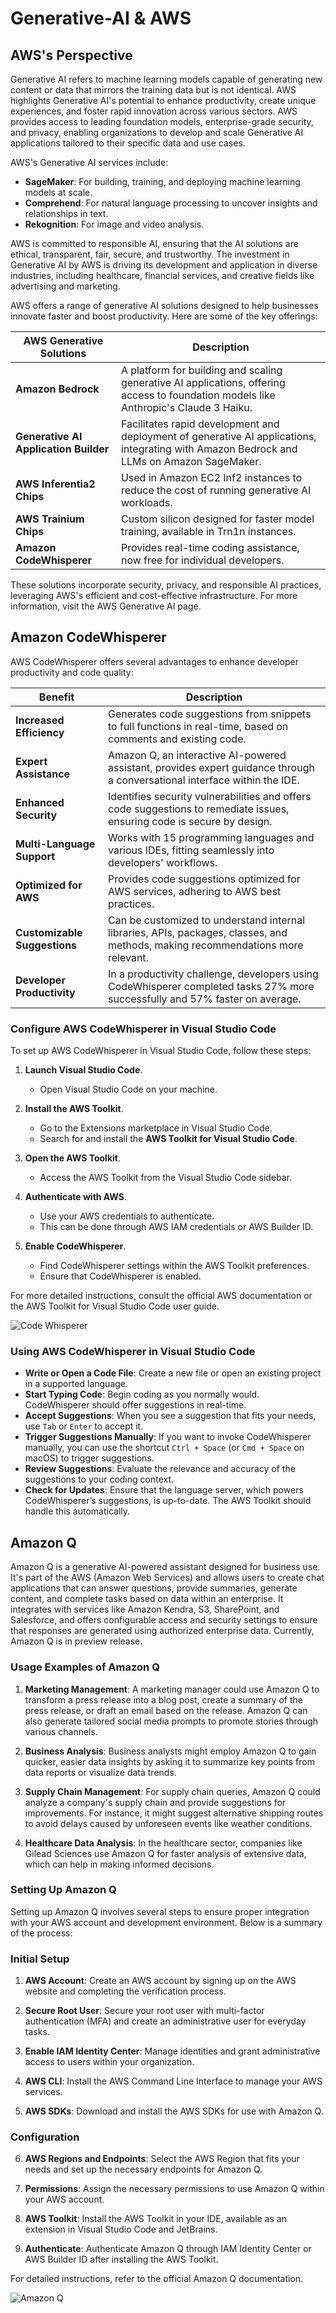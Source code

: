 # Generative-AI & AWS

## AWS's Perspective

Generative AI refers to machine learning models capable of generating new content or data that mirrors the training data but is not identical. AWS highlights Generative AI's potential to enhance productivity, create unique experiences, and foster rapid innovation across various sectors. AWS provides access to leading foundation models, enterprise-grade security, and privacy, enabling organizations to develop and scale Generative AI applications tailored to their specific data and use cases.

AWS's Generative AI services include:

- **SageMaker**: For building, training, and deploying machine learning models at scale.
- **Comprehend**: For natural language processing to uncover insights and relationships in text.
- **Rekognition**: For image and video analysis.

AWS is committed to responsible AI, ensuring that the AI solutions are ethical, transparent, fair, secure, and trustworthy. The investment in Generative AI by AWS is driving its development and application in diverse industries, including healthcare, financial services, and creative fields like advertising and marketing.

AWS offers a range of generative AI solutions designed to help businesses innovate faster and boost productivity. Here are some of the key offerings:

| AWS Generative Solutions | Description |
|--------------------------|-------------|
| **Amazon Bedrock** | A platform for building and scaling generative AI applications, offering access to foundation models like Anthropic's Claude 3 Haiku. |
| **Generative AI Application Builder** | Facilitates rapid development and deployment of generative AI applications, integrating with Amazon Bedrock and LLMs on Amazon SageMaker. |
| **AWS Inferentia2 Chips** | Used in Amazon EC2 Inf2 instances to reduce the cost of running generative AI workloads. |
| **AWS Trainium Chips** | Custom silicon designed for faster model training, available in Trn1n instances. |
| **Amazon CodeWhisperer** | Provides real-time coding assistance, now free for individual developers. |

These solutions incorporate security, privacy, and responsible AI practices, leveraging AWS's efficient and cost-effective infrastructure. For more information, visit the AWS Generative AI page.

## Amazon CodeWhisperer

AWS CodeWhisperer offers several advantages to enhance developer productivity and code quality:

| Benefit | Description |
|---------|-------------|
| **Increased Efficiency** | Generates code suggestions from snippets to full functions in real-time, based on comments and existing code. |
| **Expert Assistance** | Amazon Q, an interactive AI-powered assistant, provides expert guidance through a conversational interface within the IDE. |
| **Enhanced Security** | Identifies security vulnerabilities and offers code suggestions to remediate issues, ensuring code is secure by design. |
| **Multi-Language Support** | Works with 15 programming languages and various IDEs, fitting seamlessly into developers' workflows. |
| **Optimized for AWS** | Provides code suggestions optimized for AWS services, adhering to AWS best practices. |
| **Customizable Suggestions** | Can be customized to understand internal libraries, APIs, packages, classes, and methods, making recommendations more relevant. |
| **Developer Productivity** | In a productivity challenge, developers using CodeWhisperer completed tasks 27% more successfully and 57% faster on average. |

### Configure AWS CodeWhisperer in Visual Studio Code

To set up AWS CodeWhisperer in Visual Studio Code, follow these steps:

1. **Launch Visual Studio Code**.
   - Open Visual Studio Code on your machine.

2. **Install the AWS Toolkit**.
   - Go to the Extensions marketplace in Visual Studio Code.
   - Search for and install the **AWS Toolkit for Visual Studio Code**.

3. **Open the AWS Toolkit**.
   - Access the AWS Toolkit from the Visual Studio Code sidebar.

4. **Authenticate with AWS**.
   - Use your AWS credentials to authenticate.
   - This can be done through AWS IAM credentials or AWS Builder ID.

5. **Enable CodeWhisperer**.
   - Find CodeWhisperer settings within the AWS Toolkit preferences.
   - Ensure that CodeWhisperer is enabled.

For more detailed instructions, consult the official AWS documentation or the AWS Toolkit for Visual Studio Code user guide.

![Code Whisperer](images/CodeWhisperer.png)

### Using AWS CodeWhisperer in Visual Studio Code

- **Write or Open a Code File**: Create a new file or open an existing project in a supported language.
- **Start Typing Code**: Begin coding as you normally would. CodeWhisperer should offer suggestions in real-time.
- **Accept Suggestions**: When you see a suggestion that fits your needs, use `Tab` or `Enter` to accept it.
- **Trigger Suggestions Manually**: If you want to invoke CodeWhisperer manually, you can use the shortcut `Ctrl + Space` (or `Cmd + Space` on macOS) to trigger suggestions.
- **Review Suggestions**: Evaluate the relevance and accuracy of the suggestions to your coding context.
- **Check for Updates**: Ensure that the language server, which powers CodeWhisperer’s suggestions, is up-to-date. The AWS Toolkit should handle this automatically.

## Amazon Q

Amazon Q is a generative AI-powered assistant designed for business use. It's part of the AWS (Amazon Web Services) and allows users to create chat applications that can answer questions, provide summaries, generate content, and complete tasks based on data within an enterprise. It integrates with services like Amazon Kendra, S3, SharePoint, and Salesforce, and offers configurable access and security settings to ensure that responses are generated using authorized enterprise data. Currently, Amazon Q is in preview release.

### Usage Examples of Amazon Q

1. **Marketing Management**: A marketing manager could use Amazon Q to transform a press release into a blog post, create a summary of the press release, or draft an email based on the release. Amazon Q can also generate tailored social media prompts to promote stories through various channels.

2. **Business Analysis**: Business analysts might employ Amazon Q to gain quicker, easier data insights by asking it to summarize key points from data reports or visualize data trends.

3. **Supply Chain Management**: For supply chain queries, Amazon Q could analyze a company's supply chain and provide suggestions for improvements. For instance, it might suggest alternative shipping routes to avoid delays caused by unforeseen events like weather conditions.

4. **Healthcare Data Analysis**: In the healthcare sector, companies like Gilead Sciences use Amazon Q for faster analysis of extensive data, which can help in making informed decisions.

### Setting Up Amazon Q

Setting up Amazon Q involves several steps to ensure proper integration with your AWS account and development environment. Below is a summary of the process:

### Initial Setup

1. **AWS Account**: Create an AWS account by signing up on the AWS website and completing the verification process.

2. **Secure Root User**: Secure your root user with multi-factor authentication (MFA) and create an administrative user for everyday tasks.

3. **Enable IAM Identity Center**: Manage identities and grant administrative access to users within your organization.

4. **AWS CLI**: Install the AWS Command Line Interface to manage your AWS services.

5. **AWS SDKs**: Download and install the AWS SDKs for use with Amazon Q.

<!-- Configuration -->
### Configuration

6. **AWS Regions and Endpoints**: Select the AWS Region that fits your needs and set up the necessary endpoints for Amazon Q.

7. **Permissions**: Assign the necessary permissions to use Amazon Q within your AWS account.

8. **AWS Toolkit**: Install the AWS Toolkit in your IDE, available as an extension in Visual Studio Code and JetBrains.

9. **Authenticate**: Authenticate Amazon Q through IAM Identity Center or AWS Builder ID after installing the AWS Toolkit.

For detailed instructions, refer to the official Amazon Q documentation.

![Amazon Q](images/AmazonQ.png)
